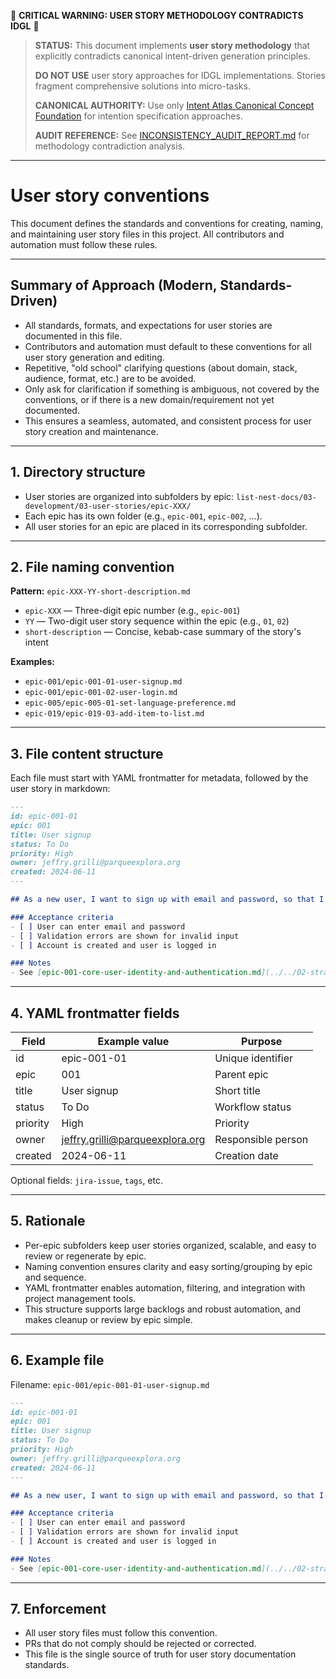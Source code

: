 🚨 **CRITICAL WARNING: USER STORY METHODOLOGY CONTRADICTS IDGL** 🚨

> **STATUS:** This document implements **user story methodology** that explicitly contradicts canonical intent-driven generation principles.
> 
> **DO NOT USE** user story approaches for IDGL implementations. Stories fragment comprehensive solutions into micro-tasks.
> 
> **CANONICAL AUTHORITY:** Use only [Intent Atlas Canonical Concept Foundation](./intent-atlas/concept/) for intention specification approaches.
> 
> **AUDIT REFERENCE:** See [INCONSISTENCY_AUDIT_REPORT.md](./intent-atlas/INCONSISTENCY_AUDIT_REPORT.md) for methodology contradiction analysis.

---

# User story conventions

This document defines the standards and conventions for creating, naming, and maintaining user story files in this project. All contributors and automation must follow these rules.

---

## Summary of Approach (Modern, Standards-Driven)

- All standards, formats, and expectations for user stories are documented in this file.
- Contributors and automation must default to these conventions for all user story generation and editing.
- Repetitive, "old school" clarifying questions (about domain, stack, audience, format, etc.) are to be avoided.
- Only ask for clarification if something is ambiguous, not covered by the conventions, or if there is a new domain/requirement not yet documented.
- This ensures a seamless, automated, and consistent process for user story creation and maintenance.

---

## 1. Directory structure

- User stories are organized into subfolders by epic:
  `list-nest-docs/03-development/03-user-stories/epic-XXX/`
- Each epic has its own folder (e.g., `epic-001`, `epic-002`, ...).
- All user stories for an epic are placed in its corresponding subfolder.

---

## 2. File naming convention

**Pattern:**
`epic-XXX-YY-short-description.md`

- `epic-XXX` — Three-digit epic number (e.g., `epic-001`)
- `YY` — Two-digit user story sequence within the epic (e.g., `01`, `02`)
- `short-description` — Concise, kebab-case summary of the story's intent

**Examples:**
- `epic-001/epic-001-01-user-signup.md`
- `epic-001/epic-001-02-user-login.md`
- `epic-005/epic-005-01-set-language-preference.md`
- `epic-019/epic-019-03-add-item-to-list.md`

---

## 3. File content structure

Each file must start with YAML frontmatter for metadata, followed by the user story in markdown:

```markdown
---
id: epic-001-01
epic: 001
title: User signup
status: To Do
priority: High
owner: jeffry.grilli@parqueexplora.org
created: 2024-06-11
---

## As a new user, I want to sign up with email and password, so that I can create an account.

### Acceptance criteria
- [ ] User can enter email and password
- [ ] Validation errors are shown for invalid input
- [ ] Account is created and user is logged in

### Notes
- See [epic-001-core-user-identity-and-authentication.md](../../02-strategy/epics/epic-001-core-user-identity-and-authentication.md)
```

---

## 4. YAML frontmatter fields

| Field     | Example value                        | Purpose                        |
|-----------|-------------------------------------|--------------------------------|
| id        | epic-001-01                         | Unique identifier              |
| epic      | 001                                 | Parent epic                    |
| title     | User signup                         | Short title                    |
| status    | To Do                               | Workflow status                |
| priority  | High                                | Priority                       |
| owner     | jeffry.grilli@parqueexplora.org     | Responsible person             |
| created   | 2024-06-11                          | Creation date                  |

Optional fields: `jira-issue`, `tags`, etc.

---

## 5. Rationale

- Per-epic subfolders keep user stories organized, scalable, and easy to review or regenerate by epic.
- Naming convention ensures clarity and easy sorting/grouping by epic and sequence.
- YAML frontmatter enables automation, filtering, and integration with project management tools.
- This structure supports large backlogs and robust automation, and makes cleanup or review by epic simple.

---

## 6. Example file

Filename: `epic-001/epic-001-01-user-signup.md`

```markdown
---
id: epic-001-01
epic: 001
title: User signup
status: To Do
priority: High
owner: jeffry.grilli@parqueexplora.org
created: 2024-06-11
---

## As a new user, I want to sign up with email and password, so that I can create an account.

### Acceptance criteria
- [ ] User can enter email and password
- [ ] Validation errors are shown for invalid input
- [ ] Account is created and user is logged in

### Notes
- See [epic-001-core-user-identity-and-authentication.md](../../02-strategy/epics/epic-001-core-user-identity-and-authentication.md)
```

---

## 7. Enforcement

- All user story files must follow this convention.
- PRs that do not comply should be rejected or corrected.
- This file is the single source of truth for user story documentation standards. 